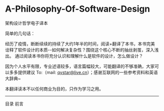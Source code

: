 # A-Philosophy-Of-Software-Design
架构设计哲学电子译本

简单的几句话：

经历了疫情，断断续续的持续了大约1年半的时间，阅读+翻译了本书，本书完美诠释了软件设计的本质--如何解决复杂性？围绕这个核心不断的抽丝剥茧，深入浅出。
通过阅读本书你将充分认识和理解什么是软件的设计，怎么做设计？

因为个人水平有限，专业述语较多，语言篇幅较大，可能翻译的不够准确，大家可以多多提供建议 To:（mail: qystar@live.cn）；感谢互联网的一些参考资料和英语大辞典~

本翻译读本不以任何商业为目的，只作为学习之用。


------------------------------------------------------------------------------------------------------------------------------------
目录
前言
